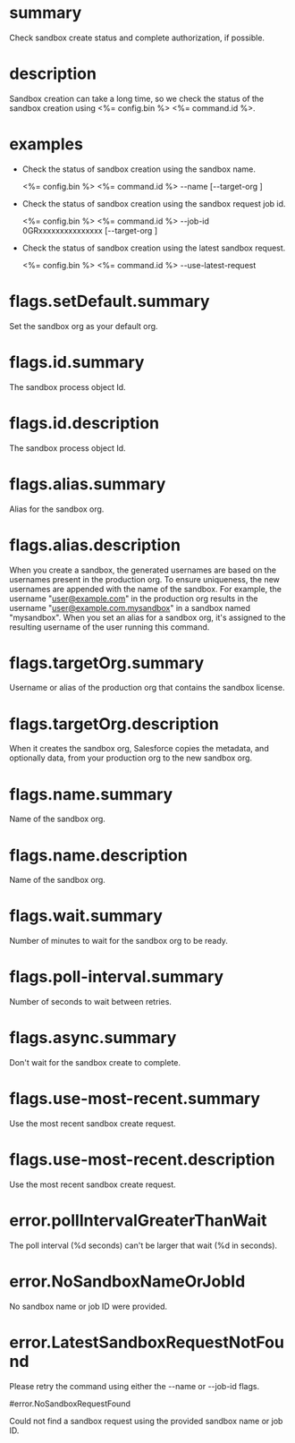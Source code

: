 # summary

Check sandbox create status and complete authorization, if possible.

# description

Sandbox creation can take a long time, so we check the status of the sandbox creation using <%= config.bin %> <%= command.id %>.

# examples

- Check the status of sandbox creation using the sandbox name.

  <%= config.bin %> <%= command.id %> --name <sandbox name> [--target-org <production org username>]

- Check the status of sandbox creation using the sandbox request job id.

  <%= config.bin %> <%= command.id %> --job-id 0GRxxxxxxxxxxxxxxx [--target-org <production org username>]

- Check the status of sandbox creation using the latest sandbox request.

  <%= config.bin %> <%= command.id %> --use-latest-request

# flags.setDefault.summary

Set the sandbox org as your default org.

# flags.id.summary

The sandbox process object Id.

# flags.id.description

The sandbox process object Id.

# flags.alias.summary

Alias for the sandbox org.

# flags.alias.description

When you create a sandbox, the generated usernames are based on the usernames present in the production org. To ensure uniqueness, the new usernames are appended with the name of the sandbox. For example, the username "user@example.com" in the production org results in the username "user@example.com.mysandbox" in a sandbox named "mysandbox". When you set an alias for a sandbox org, it's assigned to the resulting username of the user running this command.

# flags.targetOrg.summary

Username or alias of the production org that contains the sandbox license.

# flags.targetOrg.description

When it creates the sandbox org, Salesforce copies the metadata, and optionally data, from your production org to the new sandbox org.

# flags.name.summary

Name of the sandbox org.

# flags.name.description

Name of the sandbox org.

# flags.wait.summary

Number of minutes to wait for the sandbox org to be ready.

# flags.poll-interval.summary

Number of seconds to wait between retries.

# flags.async.summary

Don't wait for the sandbox create to complete.

# flags.use-most-recent.summary

Use the most recent sandbox create request.

# flags.use-most-recent.description

Use the most recent sandbox create request.

# error.pollIntervalGreaterThanWait

The poll interval (%d seconds) can't be larger that wait (%d in seconds).

# error.NoSandboxNameOrJobId

No sandbox name or job ID were provided.

# error.LatestSandboxRequestNotFound

Please retry the command using either the --name or --job-id flags.

#error.NoSandboxRequestFound

Could not find a sandbox request using the provided sandbox name or job ID.
